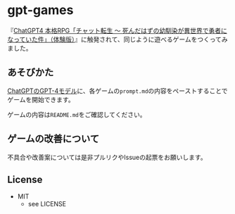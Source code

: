 gpt-games
===================

『[ChatGPT4 本格RPG「チャット転生 〜 死んだはずの幼馴染が異世界で勇者になっていた件」（体験版）](https://note.com/fladdict/n/n2a82d26f10dc)』に触発されて、同じように遊べるゲームをつくってみました。

## あそびかた

[ChatGPTのGPT-4モデル](https://chat.openai.com/chat?model=gpt-4)に、各ゲームの`prompt.md`の内容をペーストすることでゲームを開始できます。

ゲームの内容は`README.md`をご確認してください。

## ゲームの改善について

不具合や改善案については是非プルリクやIssueの起票をお願いします。

## License

- MIT
  - see LICENSE

